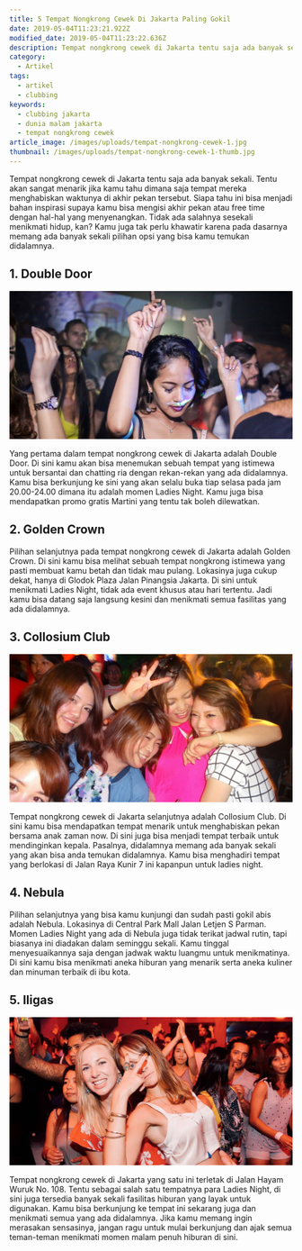 ```yaml
---
title: 5 Tempat Nongkrong Cewek Di Jakarta Paling Gokil
date: 2019-05-04T11:23:21.922Z
modified_date: 2019-05-04T11:23:22.636Z
description: Tempat nongkrong cewek di Jakarta tentu saja ada banyak sekali. Tentu akan sangat menarik jika kamu tahu dimana saja tempat mereka menghabiskan waktunya.
category:
  - Artikel
tags:
  - artikel
  - clubbing
keywords:
  - clubbing jakarta
  - dunia malam jakarta
  - tempat nongkrong cewek
article_image: /images/uploads/tempat-nongkrong-cewek-1.jpg
thumbnail: /images/uploads/tempat-nongkrong-cewek-1-thumb.jpg
---
```

Tempat nongkrong cewek di Jakarta tentu saja ada banyak sekali. Tentu akan sangat menarik jika kamu tahu dimana saja tempat mereka menghabiskan waktunya di akhir pekan tersebut. Siapa tahu ini bisa menjadi bahan inspirasi supaya kamu bisa mengisi akhir pekan atau free time dengan hal-hal yang menyenangkan. Tidak ada salahnya sesekali menikmati hidup, kan? Kamu juga tak perlu khawatir karena pada dasarnya memang ada banyak sekali pilihan opsi yang bisa kamu temukan didalamnya.



## 1. Double Door

![5 Tempat Nongkrong Cewek Di Jakarta Paling Gokil](/images/uploads/tempat-nongkrong-cewek-3.jpg)

Yang pertama dalam tempat nongkrong cewek di Jakarta adalah Double Door. Di sini kamu akan bisa menemukan sebuah tempat yang istimewa untuk bersantai dan chatting ria dengan rekan-rekan yang ada didalamnya. Kamu bisa berkunjung ke sini yang akan selalu buka tiap selasa pada jam 20.00-24.00 dimana itu adalah momen Ladies Night. Kamu juga bisa mendapatkan promo gratis Martini yang tentu tak boleh dilewatkan.



## 2. Golden Crown

Pilihan selanjutnya pada tempat nongkrong cewek di Jakarta adalah Golden Crown. Di sini kamu bisa melihat sebuah tempat nongkrong istimewa yang pasti membuat kamu betah dan tidak mau pulang. Lokasinya juga cukup dekat, hanya di Glodok Plaza Jalan Pinangsia Jakarta. Di sini untuk menikmati Ladies Night, tidak ada event khusus atau hari tertentu. Jadi kamu bisa datang saja langsung kesini dan menikmati semua fasilitas yang ada didalamnya.



## 3. Collosium Club

![5 Tempat Nongkrong Cewek Di Jakarta Paling Gokil](/images/uploads/tempat-nongkrong-cewek-2.jpg)

Tempat nongkrong cewek di Jakarta selanjutnya adalah Collosium Club. Di sini kamu bisa mendapatkan tempat menarik untuk menghabiskan pekan bersama anak zaman now. Di sini juga bisa menjadi tempat terbaik untuk mendinginkan kepala. Pasalnya, didalamnya memang ada banyak sekali yang akan bisa anda temukan didalamnya. Kamu bisa menghadiri tempat yang berlokasi di Jalan Raya Kunir 7 ini kapanpun untuk ladies night.



## 4. Nebula

Pilihan selanjutnya yang bisa kamu kunjungi dan sudah pasti gokil abis adalah Nebula. Lokasinya di Central Park Mall Jalan Letjen S Parman. Momen Ladies Night yang ada di Nebula juga tidak terikat jadwal rutin, tapi biasanya ini diadakan dalam seminggu sekali. Kamu tinggal menyesuaikannya saja dengan jadwak waktu luangmu untuk menikmatinya. Di sini kamu bisa menikmati aneka hiburan yang menarik serta aneka kuliner dan minuman terbaik di ibu kota.



## 5. Iligas

![5 Tempat Nongkrong Cewek Di Jakarta Paling Gokil](/images/uploads/tempat-nongkrong-cewek-1.jpg)

Tempat nongkrong cewek di Jakarta yang satu ini terletak di Jalan Hayam Wuruk No. 108. Tentu sebagai salah satu tempatnya para Ladies Night, di sini juga tersedia banyak sekali fasilitas hiburan yang layak untuk digunakan. Kamu bisa berkunjung ke tempat ini sekarang juga dan menikmati semua yang ada didalamnya. Jika kamu memang ingin merasakan sensasinya, jangan ragu untuk mulai berkunjung dan ajak semua teman-teman menikmati momen malam penuh hiburan di sini.
